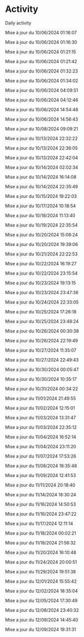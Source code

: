 # Activity
Daily activity

 Mise à jour du 10/06/2024 01:16:07

 Mise à jour du 10/06/2024 01:16:30

 Mise à jour du 10/06/2024 01:21:15

 Mise à jour du 10/06/2024 01:21:42

 Mise a jour du 10/06/2024 01:32:23

 Mise a jour du 10/06/2024 01:34:02

 Mise a jour du 10/06/2024 04:09:51

 Mise a jour du 10/06/2024 04:12:46

 Mise a jour du 10/06/2024 14:54:48

 Mise a jour du 10/06/2024 14:56:43

 Mise a jour du 10/08/2024 09:09:21

 Mise a jour du 10/13/2024 22:32:22

 Mise a jour du 10/13/2024 22:36:05

 Mise a jour du 10/13/2024 22:42:04

 Mise a jour du 10/14/2024 02:02:34

 Mise a jour du 10/14/2024 16:14:08

 Mise a jour du 10/14/2024 22:35:49

 Mise a jour du 10/15/2024 19:22:03

 Mise a jour du 10/17/2024 10:18:54

 Mise a jour du 10/18/2024 11:13:40

 Mise a jour du 10/19/2024 22:35:54

 Mise a jour du 10/20/2024 15:06:24

 Mise a jour du 10/20/2024 19:39:06

 Mise a jour du 10/21/2024 22:22:53

 Mise a jour du 10/22/2024 16:19:27

 Mise a jour du 10/22/2024 23:15:54

 Mise a jour du 10/23/2024 19:13:15

 Mise a jour du 10/23/2024 23:47:36

 Mise a jour du 10/24/2024 22:33:05

 Mise a jour du 10/25/2024 17:26:18

 Mise a jour du 10/25/2024 23:48:24

 Mise a jour du 10/26/2024 00:30:38

 Mise a jour du 10/26/2024 22:19:49

 Mise a jour du 10/27/2024 11:35:07

 Mise a jour du 10/27/2024 22:49:43

 Mise a jour du 10/30/2024 00:05:47

 Mise a jour du 10/30/2024 10:35:17

 Mise a jour du 10/31/2024 00:34:22

 Mise a jour du 11/01/2024 21:49:55

 Mise a jour du 11/02/2024 12:15:01

 Mise a jour du 11/03/2024 13:31:47

 Mise a jour du 11/03/2024 22:35:12

 Mise a jour du 11/04/2024 16:52:14

 Mise a jour du 11/04/2024 23:11:20

 Mise a jour du 11/07/2024 17:53:26

 Mise a jour du 11/08/2024 18:35:48

 Mise a jour du 11/09/2024 12:41:53

 Mise a jour du 11/11/2024 20:18:40

 Mise a jour du 11/14/2024 18:30:24

 Mise a jour du 11/16/2024 14:50:53

 Mise a jour du 11/16/2024 23:47:22

 Mise a jour du 11/17/2024 12:11:14

 Mise a jour du 11/18/2024 00:02:21

 Mise a jour du 11/18/2024 21:56:32

 Mise a jour du 11/20/2024 16:10:48

 Mise a jour du 11/24/2024 20:00:51

 Mise a jour du 11/29/2024 19:51:38

 Mise a jour du 12/01/2024 15:55:42

 Mise a jour du 12/02/2024 18:35:04

 Mise a jour du 12/05/2024 17:30:49

 Mise a jour du 12/08/2024 23:40:32

 Mise a jour du 12/09/2024 14:45:40

 Mise a jour du 12/09/2024 19:31:31
